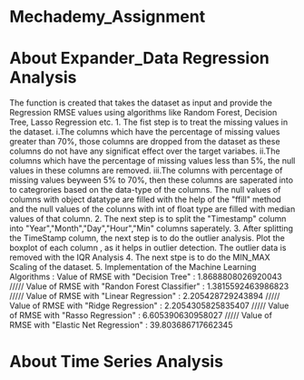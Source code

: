 # Mechademy_Assignment

# About Expander_Data Regression Analysis
  The function is created that takes the dataset as input and provide the Regression RMSE values using algorithms like Random Forest, 
  Decision Tree, Lasso Regression etc.
    1. The fist step is to treat the missing values in the dataset.
        i.The columns which have the percentage of missing values greater than 70%, those columns are dropped from the dataset as these 
        columns do not have any significat effect over the target variabes.
        ii.The columns which have the percentage of missing values less than 5%, the null values in these columns are removed.
        iii.The columns with percentage of missing values beyween 5% to 70%, then these columns are saperated into to categrories based on 
        the data-type of the columns. The null values of columns with object datatype are filled with the help of the "ffill" method and 
        the null values of the colunns with int of float type are filled with median values of that column.
    2. The next step is to split the "Timestamp" column into "Year","Month","Day","Hour","Min" columns saperately.
    3. After splitting the TimeStamp column, the next step is to do the outlier analysis. Plot the boxplot of each column , as it helps 
         in outlier detection. The outlier data is removed with the IQR Analysis
    4. The next stpe is to do the MIN_MAX Scaling of the dataset.
    5. Implementation of the Machine Learning Algorithms :
        Value of RMSE with "Decision Tree" :  1.8688808026920043 ///// 
        Value of RMSE with "Randon Forest Classifier" :  1.3815592463986823 ///// 
        Value of RMSE with "Linear Regression" :  2.205428729243894 ///// 
        Value of RMSE with "Ridge Regression" :  2.2054305825835407 ///// 
        Value of RMSE with "Rasso Regression" :  6.605390630958027 ///// 
        Value of RMSE with "Elastic Net Regression" :  39.803686717662345
        
        
  # About Time Series Analysis
            
  
